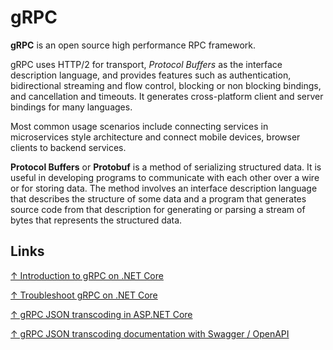# gRPC

**gRPC** is an open source high performance RPC framework.

gRPC uses HTTP/2 for transport, *Protocol Buffers* as the interface description language, and provides features such as authentication, bidirectional streaming and flow control, blocking or non blocking bindings, and cancellation and timeouts. It generates cross-platform client and server bindings for many languages.

Most common usage scenarios include connecting services in microservices style architecture and connect mobile devices, browser clients to backend services.

**Protocol Buffers** or **Protobuf** is a method of serializing structured data. It is useful in developing programs to communicate with each other over a wire or for storing data. The method involves an interface description language that describes the structure of some data and a program that generates source code from that description for generating or parsing a stream of bytes that represents the structured data.

## Links

[↑ Introduction to gRPC on .NET Core](https://docs.microsoft.com/en-us/aspnet/core/grpc)

[↑ Troubleshoot gRPC on .NET Core](https://docs.microsoft.com/en-us/aspnet/core/grpc/troubleshoot)

[↑ gRPC JSON transcoding in ASP.NET Core](https://learn.microsoft.com/en-us/aspnet/core/grpc/json-transcoding)

[↑ gRPC JSON transcoding documentation with Swagger / OpenAPI](https://learn.microsoft.com/en-us/aspnet/core/grpc/json-transcoding-openapi)
